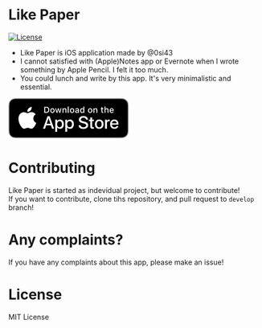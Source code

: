 # Like Paper
[![License](https://img.shields.io/github/license/0si43/LikePaper)](https://github.com/0si43/LikePaper/blob/master/LICENSE)

- Like Paper is iOS application made by @0si43  
- I cannot satisfied with (Apple)Notes app or Evernote when I wrote something by Apple Pencil. I felt it too much. 
- You could lunch and write by this app. It's very minimalistic and essential.

[![Download_on_the_App_Store_Badge](./Documents/Download_on_the_App_Store_Badge.svg)](https://apps.apple.com/jp/app/like-a-paper/id1511690088#?platform=ipad)

# Contributing
Like Paper is started as indevidual project, but welcome to contribute!  
If you want to contribute, clone tihs repository, and pull request to `develop` branch!

# Any complaints?
If you have any complaints about this app, please make an issue!  

# License
MIT License  
